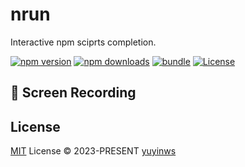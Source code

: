 # nrun
Interactive npm sciprts completion.

[![npm version][npm-version-src]][npm-version-href]
[![npm downloads][npm-downloads-src]][npm-downloads-href]
[![bundle][bundle-src]][bundle-href]
[![License][license-src]][license-href]

## 🎥 Screen Recording


## License

[MIT](./LICENSE) License © 2023-PRESENT [yuyinws](https://github.com/yuyinws)


<!-- Badges -->

[npm-version-src]: https://img.shields.io/npm/v/@yuyin/nrun?style=flat&colorA=080f12&colorB=1fa669
[npm-version-href]: https://npmjs.com/package/@yuyin/nrun
[npm-downloads-src]: https://img.shields.io/npm/dm/@yuyin/nrun?style=flat&colorA=080f12&colorB=1fa669
[npm-downloads-href]: https://npmjs.com/package/@yuyin/nrun
[bundle-src]: https://img.shields.io/bundlephobia/minzip/@yuyin/nrun?style=flat&colorA=080f12&colorB=1fa669&label=minzip
[bundle-href]: https://bundlephobia.com/result?p=@yuyin/nrun
[license-src]: https://img.shields.io/github/license/antfu/@yuyin/nrun.svg?style=flat&colorA=080f12&colorB=1fa669
[license-href]: https://github.com/antfu/@yuyin/nrun/blob/main/LICENSE
